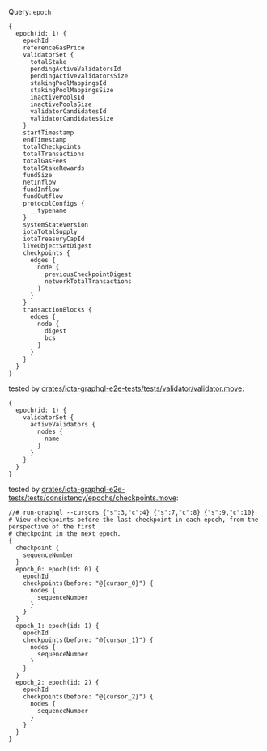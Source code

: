 Query: `epoch`

```
{
  epoch(id: 1) {
    epochId
    referenceGasPrice
    validatorSet {
      totalStake
      pendingActiveValidatorsId
      pendingActiveValidatorsSize
      stakingPoolMappingsId
      stakingPoolMappingsSize
      inactivePoolsId
      inactivePoolsSize
      validatorCandidatesId
      validatorCandidatesSize
    }
    startTimestamp
    endTimestamp
    totalCheckpoints
    totalTransactions
    totalGasFees
    totalStakeRewards
    fundSize
    netInflow
    fundInflow
    fundOutflow
    protocolConfigs {
      __typename
    }
    systemStateVersion
    iotaTotalSupply
    iotaTreasuryCapId
    liveObjectSetDigest
    checkpoints {
      edges {
        node {
          previousCheckpointDigest
          networkTotalTransactions
        }
      }
    }
    transactionBlocks {
      edges {
        node {
          digest
          bcs
        }
      }
    }
  }
}
```

tested by [crates/iota-graphql-e2e-tests/tests/validator/validator.move](../../../iota-graphql-e2e-tests/tests/validator/validator.move):

```
{
  epoch(id: 1) {
    validatorSet {
      activeValidators {
        nodes {
          name
        }
      }
    }
  }
}
```

tested by [crates/iota-graphql-e2e-tests/tests/consistency/epochs/checkpoints.move](../../../iota-graphql-e2e-tests/tests/consistency/epochs/checkpoints.move):

```
//# run-graphql --cursors {"s":3,"c":4} {"s":7,"c":8} {"s":9,"c":10}
# View checkpoints before the last checkpoint in each epoch, from the perspective of the first
# checkpoint in the next epoch.
{
  checkpoint {
    sequenceNumber
  }
  epoch_0: epoch(id: 0) {
    epochId
    checkpoints(before: "@{cursor_0}") {
      nodes {
        sequenceNumber
      }
    }
  }
  epoch_1: epoch(id: 1) {
    epochId
    checkpoints(before: "@{cursor_1}") {
      nodes {
        sequenceNumber
      }
    }
  }
  epoch_2: epoch(id: 2) {
    epochId
    checkpoints(before: "@{cursor_2}") {
      nodes {
        sequenceNumber
      }
    }
  }
}
```


